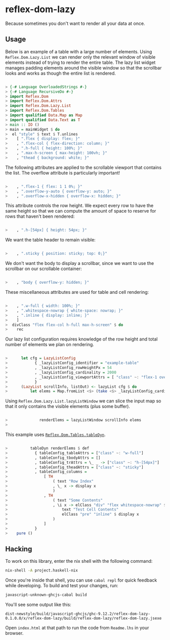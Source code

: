 reflex-dom-lazy
===============

Because sometimes you don't want to render all your data at once.

Usage
-----

Below is an example of a table with a large number of elements. Using
`Reflex.Dom.Lazy.List` we can render only the relevant window of visible
elements instead of trying to render the entire table. The lazy list widget
manages padding elements around the visible window so that the scrollbar looks
and works as though the entire list is rendered.

```haskell

> {-# Language OverloadedStrings #-}
> {-# Language RecursiveDo #-}
> import Reflex.Dom
> import Reflex.Dom.Attrs
> import Reflex.Dom.Lazy.List
> import Reflex.Dom.Tables
> import qualified Data.Map as Map
> import qualified Data.Text as T
> main :: IO ()
> main = mainWidget $ do
>  el "style" $ text $ T.unlines
>    [ ".flex { display: flex; }"
>    , ".flex-col { flex-direction: column; }"
>    , ".h-full { height: 100%; }"
>    , ".max-h-screen { max-height: 100vh; }"
>    , "thead { background: white; }"

```

The following attributes are applied to the scrollable viewport that contains
the list. The overflow attribute is particularly important!

```haskell

>    , ".flex-1 { flex: 1 1 0%; }"
>    , ".overflow-y-auto { overflow-y: auto; }"
>    , ".overflow-x-hidden { overflow-x: hidden; }"

```

This attribute controls the row height. We expect every row to have the same
height so that we can compute the amount of space to reserve for rows that
haven't been rendered:

```haskell

>    , ".h-[54px] { height: 54px; }"

```

We want the table header to remain visible:

```haskell

>    , ".sticky { position: sticky; top: 0;}"

```

We don't want the body to display a scrollbar, since we want to use the
scrollbar on our scrollable container:

```haskell

>    , "body { overflow-y: hidden; }"

```

These miscellaneous attributes are used for table and cell rendering:

```haskell

>    , ".w-full { width: 100%; }"
>    , ".whitespace-nowrap { white-space: nowrap; }"
>    , ".inline { display: inline; }"
>    ]
>  divClass "flex flex-col h-full max-h-screen" $ do
>    rec

```

Our lazy list configuration requires knowledge of the row height and total
number of elements we plan on rendering.

```haskell

>      let cfg = LazyListConfig
>            { _lazyListConfig_identifier = "example-table"
>            , _lazyListConfig_rowHeightPx = 54
>            , _lazyListConfig_cardinality = 2000
>            , _lazyListConfig_viewportAttrs = [ "class" ~: "flex-1 overflow-y-auto overflow-x-hidden" ]
>            }
>      (LazyList scrollInfo, listOut) <- lazyList cfg $ do
>          let elems = Map.fromList <$> (take <$> _lazyListConfig_cardinality cfg <*> pure (zip [1..] [1..]))

```

Using `Reflex.Dom.Lazy.List.lazyListWindow` we can slice the input map so that
it only contains the visible elements (plus some buffer).

```haskell

>              renderElems = lazyListWindow scrollInfo elems
>

```

This example uses [`Reflex.Dom.Tables.tableDyn`](https://github.com/reflex-frp/reflex-dom-tables).

```haskell

>          tableDyn renderElems $ def
>            { tableConfig_tableAttrs = ["class" ~: "w-full"]
>            , tableConfig_tbodyAttrs = []
>            , tableConfig_trAttrs = \_ _ -> ["class" ~: "h-[54px]"]
>            , tableConfig_theadAttrs = ["class" ~: "sticky"]
>            , tableConfig_columns =
>                [ TH
>                    ( text "Row Index"
>                    , \_ x -> display x
>                    )
>                , TH
>                    ( text "Some Contents"
>                    , \i x -> elClass "div" "flex whitespace-nowrap" $ do
>                        text "Test Cell Contents"
>                        elClass "pre" "inline" $ display x
>                    )
>                ]
>            }
>    pure ()

```

Hacking
-------

To work on this library, enter the nix shell with the following command:

```bash
nix-shell -A project.haskell-nix
```

Once you're inside that shell, you can use `cabal repl` for quick feedback
while developing. To build and test your changes, run:

```bash
javascript-unknown-ghcjs-cabal build
```

You'll see some output like this:

```
dist-newstyle/build/javascript-ghcjs/ghc-9.12.2/reflex-dom-lazy-0.1.0.0/x/reflex-dom-lazy/build/reflex-dom-lazy/reflex-dom-lazy.jsexe
```

Open `index.html` at that path to run the code from `Readme.lhs` in your browser.
